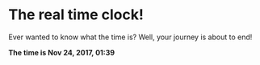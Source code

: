 # The real time clock!

Ever wanted to know what the time is? Well, your journey is about to end!

**The time is Nov 24, 2017, 01:39**